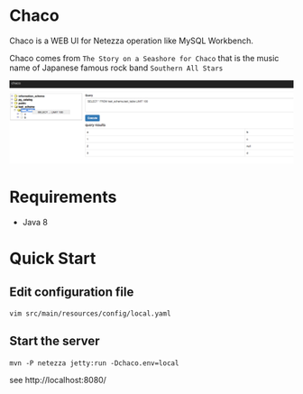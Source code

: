 Chaco
======
Chaco is a WEB UI for Netezza operation like MySQL Workbench.

Chaco comes from `The Story on a Seashore for Chaco` that is the music name of Japanese famous rock band `Southern All Stars`


![chaco](screenshot/chaco.png)

# Requirements

* Java 8

# Quick Start

Edit configuration file
----------------

    vim src/main/resources/config/local.yaml

Start the server
----------------

    mvn -P netezza jetty:run -Dchaco.env=local

see http://localhost:8080/ 
